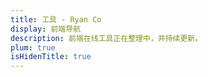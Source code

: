 ```yaml
---
title: 工具 - Ryan Co
display: 前端导航
description: 前端在线工具正在整理中，并持续更新。
plum: true
isHidenTitle: true
---
```

<!-- @layout-full-width -->

<NavsTabs :description="frontmatter.description" />